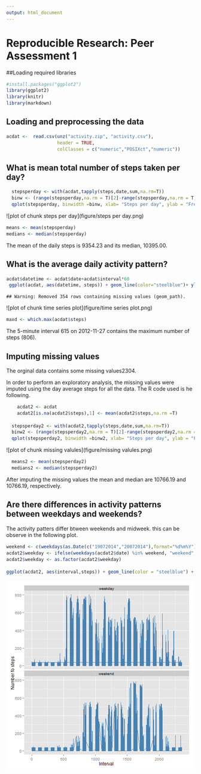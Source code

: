 ```yaml
---
output: html_document
---
```

# Reproducible Research: Peer Assessment 1

##Loading required libraries


```r
#install.packages("ggplot2")
library(ggplot2)
library(knitr)
library(markdown)
```

## Loading and preprocessing the data


```r
acdat <-  read.csv(unz("activity.zip", "activity.csv"),
                   header = TRUE,
                   colClasses = c("numeric","POSIXct","numeric"))
```

## What is mean total number of steps taken per day?

```r
  stepsperday <- with(acdat,tapply(steps,date,sum,na.rm=T))
  binw <- (range(stepsperday,na.rm = T)[2]-range(stepsperday,na.rm = T)[1])/30
  qplot(stepsperday, binwidth =binw, xlab= "Steps per day", ylab = "Frequency")
```

![plot of chunk steps per day](figure/steps per day.png) 

```r
means <- mean(stepsperday)
medians <- median(stepsperday)
```

The mean of the daily steps is 9354.23 and its median, 10395.00.



## What is the average daily activity pattern?


```r
acdat$datetime <- acdat$date+acdat$interval*60  
 ggplot(acdat, aes(datetime, steps)) + geom_line(color="steelblue")+ ylab("Number of steps") + xlab("Date/time")
```

```
## Warning: Removed 354 rows containing missing values (geom_path).
```

![plot of chunk time series plot](figure/time series plot.png) 

```r
maxd <- which.max(acdat$steps)
```

The 5-minute interval 615 on 2012-11-27 contains the maximum number of steps (806).

## Imputing missing values

The orginal data contains some missing values2304.

In order to perform an exploratory analysis, the missing values were imputed using the day average steps for all the data. The R code used is he following.



```r
    acdat2 <- acdat
    acdat2[is.na(acdat2$steps),1] <- mean(acdat2$steps,na.rm =T)   

  stepsperday2 <- with(acdat2,tapply(steps,date,sum,na.rm=T))
  binw2 <- (range(stepsperday2,na.rm = T)[2]-range(stepsperday2,na.rm = T)[1])/30
  qplot(stepsperday2, binwidth =binw2, xlab= "Steps per day", ylab = "Frequency")
```

![plot of chunk missing valules](figure/missing valules.png) 

```r
  means2 <- mean(stepsperday2)
  medians2 <- median(stepsperday2)
```

After imputing the missing values the mean and median are 10766.19 and 10766.19, respectively.

## Are there differences in activity patterns between weekdays and weekends?

The activity patters differ btween weekends and midweek. this can be observe in the following plot.


```r
weekend <- c(weekdays(as.Date(c("19072014","20072014"),format="%d%m%Y")))
acdat2$weekday <- ifelse(weekdays(acdat2$date) %in% weekend, "weekend", "weekday")
acdat2$weekday <- as.factor(acdat2$weekday)

ggplot(acdat2, aes(interval,steps)) + geom_line(color = "steelblue") + facet_wrap(~ weekday,2) + xlab(label = "Interval") + ylab("Number fo steps")
```

![plot of chunk weekdays](figure/weekdays.png) 


